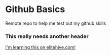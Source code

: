 Github Basics
=============

Remote repo to help me test out my github skills 

### This really needs another header 

[I'm learning this on elitehive.com!](http://www.elitehive.com)
